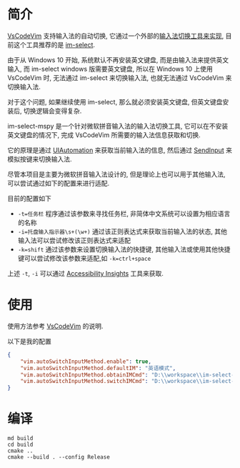 # 简介

[VsCodeVim](https://github.com/VSCodeVim) 支持输入法的自动切换, 它通过一个外部的[输入法切换工具来实现](https://github.com/VSCodeVim/Vim/blob/f3f9850739e93fe5cc95827a64180fbf67fd377d/README.md#input-method), 目前这个工具推荐的是 [im-select](https://github.com/daipeihust/im-select).

由于从 Windows 10 开始, 系统默认不再安装英文键盘, 而是由输入法来提供英文输入, 而 im-select windows 版需要英文键盘, 所以在 Windows 10 上使用 VsCodeVim 时, 无法通过 im-select 来切换输入法, 也就无法通过 VsCodeVim 来切换输入法.

对于这个问题, 如果继续使用 im-select, 那么就必须安装英文键盘, 但英文键盘安装后, 切换逻辑会变得复杂.

im-select-mspy 是一个针对微软拼音输入法的输入法切换工具, 它可以在不安装英文键盘的情况下, 完成 VsCodeVim 所需要的输入法信息获取和切换.

它的原理是通过 [UIAutomation](https://learn.microsoft.com/en-us/windows/win32/winauto/entry-uiauto-win32) 来获取当前输入法的信息, 然后通过 [SendInput](https://docs.microsoft.com/en-us/windows/win32/api/winuser/nf-winuser-sendinput) 来模拟按键来切换输入法.

尽管本项目是主要为微软拼音输入法设计的, 但是理论上也可以用于其他输入法, 可以尝试通过如下的配置来进行适配.

目前的配置如下

- `-t=任务栏` 程序通过该参数来寻找任务栏, 非简体中文系统可以设置为相应语言的名称
- `-i=托盘输入指示器\s+(\w+)` 通过该正则表达式来获取当前输入法的状态, 其他输入法可以尝试修改该正则表达式来适配
- `-k=shift` 通过该参数来设置切换输入法的快捷键, 其他输入法或使用其他快捷键可以尝试修改该参数来适配,如 `-k=ctrl+space`

上述 `-t`, `-i` 可以通过 [Accessibility Insights](https://accessibilityinsights.io/docs/windows/overview/) 工具来获取.

# 使用

使用方法参考 [VsCodeVim](https://github.com/VSCodeVim/Vim/blob/f3f9850739e93fe5cc95827a64180fbf67fd377d/README.md#input-method) 的说明.

以下是我的配置

```json
{
    "vim.autoSwitchInputMethod.enable": true,
    "vim.autoSwitchInputMethod.defaultIM": "英语模式",
    "vim.autoSwitchInputMethod.obtainIMCmd": "D:\\workspace\\im-select-mspy\\build\\Release\\im-select-mspy.exe",
    "vim.autoSwitchInputMethod.switchIMCmd": "D:\\workspace\\im-select-mspy\\build\\Release\\im-select-mspy.exe {im}",
}
```

# 编译

```
md build
cd build
cmake .. 
cmake --build . --config Release
```


